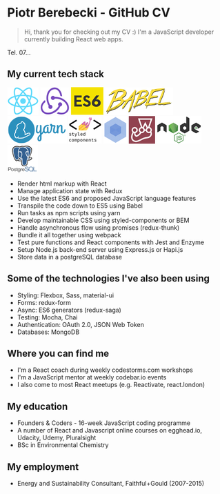 # Piotr Berebecki - GitHub CV

> Hi, thank you for checking out my CV :) 
> I'm a JavaScript developer currently building React web apps.

Tel. 07...

## My current tech stack

![react](https://github.com/PiotrBerebecki/PiotrBerebecki/blob/master/assets/logo/react-logo-64.jpg)
![react](https://github.com/PiotrBerebecki/PiotrBerebecki/blob/master/assets/logo/redux-logo-64.jpg)
![react](https://github.com/PiotrBerebecki/PiotrBerebecki/blob/master/assets/logo/es6-logo-64.jpg)
![react](https://github.com/PiotrBerebecki/PiotrBerebecki/blob/master/assets/logo/babel-logo-64.jpg)
![react](https://github.com/PiotrBerebecki/PiotrBerebecki/blob/master/assets/logo/yarn-logo-64.jpg)
![react](https://github.com/PiotrBerebecki/PiotrBerebecki/blob/master/assets/logo/styled-components-logo-64.jpg)
![react](https://github.com/PiotrBerebecki/PiotrBerebecki/blob/master/assets/logo/webpack-logo-64.jpg)
![react](https://github.com/PiotrBerebecki/PiotrBerebecki/blob/master/assets/logo/jest-logo-64.jpg)
![react](https://github.com/PiotrBerebecki/PiotrBerebecki/blob/master/assets/logo/node-logo-64.jpg)
![react](https://github.com/PiotrBerebecki/PiotrBerebecki/blob/master/assets/logo/postgresql-logo-64.jpg)

- Render html markup with React
- Manage application state with Redux
- Use the latest ES6 and proposed JavaScript language features
- Transpile the code down to ES5 using Babel
- Run tasks as npm scripts using yarn
- Develop maintainable CSS using styled-components or BEM
- Handle asynchronous flow using promises (redux-thunk)
- Bundle it all together using webpack
- Test pure functions and React components with Jest and Enzyme
- Setup Node.js back-end server using Express.js or Hapi.js
- Store data in a postgreSQL database

## Some of the technologies I've also been using
- Styling: Flexbox, Sass, material-ui
- Forms: redux-form
- Async: ES6 generators (redux-saga)
- Testing: Mocha, Chai
- Authentication: OAuth 2.0, JSON Web Token
- Databases: MongoDB

## Where you can find me
- I'm a React coach during weekly codestorms.com workshops
- I'm a JavaScript mentor at weekly codebar.io events
- I also come to most React meetups (e.g. Reactivate, react.london)

## My education
- Founders & Coders - 16-week JavaScript coding programme
- A number of React and Javascript online courses on egghead.io, Udacity, Udemy, Pluralsight
- BSc in Environmental Chemistry

## My employment
- Energy and Sustainability Consultant, Faithful+Gould (2007-2015)

